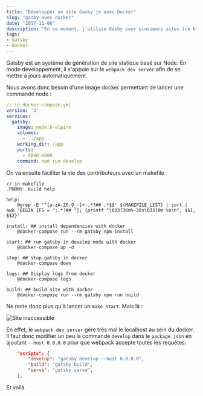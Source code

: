 ```yaml
---
title: "Développer un site Gasby.js avec Docker"
slug: "gasby-avec-docker"
date: "2017-11-06"
description: "En ce moment, j'utilise Gasby pour plusieurs sites (ce blog compris). Mais tous les contributeurs de ces sites ne veulent pas forcément installer Node sur leur machine. La solution évidente : Docker."
tags:
- Gatsby
- Docker
---
```


Gatsby est un système de génération de site statique basé sur Node. En mode développement, il s'appuie sur le `webpack dev server` afin de se mettre à jours automatiquement.

Nous avons donc besoin d'une image docker permettant de lancer une commande node :

```yaml
// in docker-compose.yml
version: '3'
services:
  gatsby:
    image: node:8-alpine
    volumes:
      - .:/app
    working_dir: /app
    ports:
      - 8000:8000
    command: npm run develop
```

On va ensuite faciliter la vie des contributeurs avec un makefile

```make
// in makefile
.PHONY: build help

help:
	@grep -E '^[a-zA-Z0-9_-]+:.*?## .*$$' $(MAKEFILE_LIST) | sort | awk 'BEGIN {FS = ":.*?## "}; {printf "\033[36m%-30s\033[0m %s\n", $$1, $$2}'

install: ## install dependencies with docker
	@docker-compose run --rm gatsby npm install

start: ## run gatsby in develop mode with docker
	@docker-compose up -d

stop: ## stop gatsby in docker
	@docker-compose down

logs: ## Display logs from docker
	@docker-compose logs

build: ## build site with docker
	@docker-compose run --rm gatsby npm run build
```

Ne reste donc plus qu'à lancer un `make start`. Mais là :

![Site inaccessible](/images/siteInaccessible.png)

En effet, le `webpack dev server` gère très mal le localhost au sein du docker. Il faut donc modifier un peu la commande `develop` dans le `package.json` en ajoutant `--host 0.0.0.0` pour que webpack accepte toutes les requêtes:

```json
    "scripts": {
        "develop": "gatsby develop --host 0.0.0.0",
        "build": "gatsby build",
        "serve": "gatsby serve",
    },
```

Et voilà.
